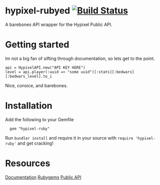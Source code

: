 # hypixel-rubyed [![Build Status](https://travis-ci.org/PenguinOwl/hypixel-rubyed.svg?branch=master)](https://travis-ci.org/PenguinOwl/hypixel-rubyed)
A barebones API wrapper for the Hypixel Public API.
# Getting started
Im not a big fan of sifting through documentation, so lets get to the point.
```code:ruby
api = HypixelAPI.new("API KEY HERE")
level = api.player(:uuid => "some uuid")[:stats][:bedwars][:bedwars_level].to_i
```
Nice, consice, and barebones.
# Installation
Add the following to your Gemfile
```
  gem "hypixel-ruby"
```
Run `bundler install` and require it in your source with `require 'hypixel-ruby'` and get cracking!
# Resources 
[Documentation](http://www.rubydoc.info/gems/hypixel-ruby/HypixelAPI)
[Rubygems](https://rubygems.org/gems/hypixel-ruby)
[Public API](https://github.com/HypixelDev/PublicAPI/tree/master/Documentation/methods)
